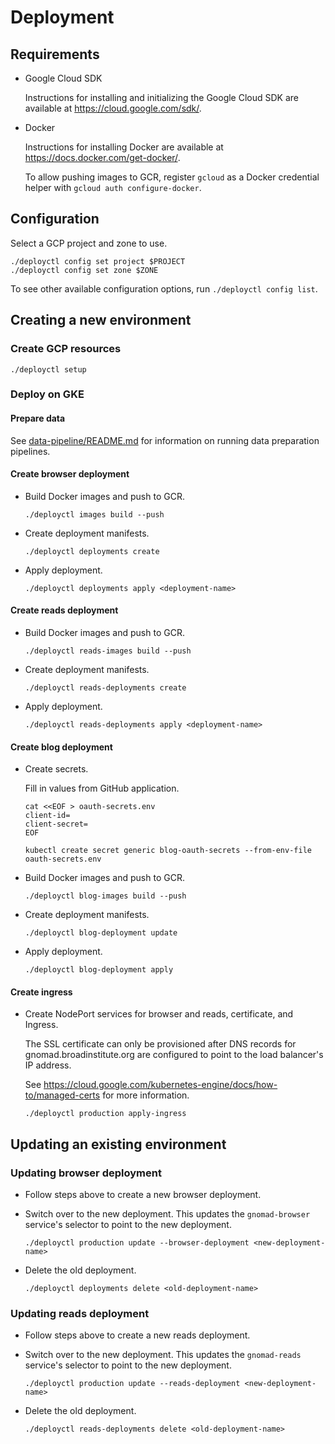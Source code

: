 # Deployment

## Requirements

- Google Cloud SDK

  Instructions for installing and initializing the Google Cloud SDK are available at https://cloud.google.com/sdk/.

- Docker

  Instructions for installing Docker are available at https://docs.docker.com/get-docker/.

  To allow pushing images to GCR, register `gcloud` as a Docker credential helper with `gcloud auth configure-docker`.

## Configuration

Select a GCP project and zone to use.

```
./deployctl config set project $PROJECT
./deployctl config set zone $ZONE
```

To see other available configuration options, run `./deployctl config list`.

## Creating a new environment

### Create GCP resources

```
./deployctl setup
```

### Deploy on GKE

#### Prepare data

See [data-pipeline/README.md](../data-pipeline/README.md) for information on running data preparation pipelines.

#### Create browser deployment

- Build Docker images and push to GCR.

  ```
  ./deployctl images build --push
  ```

- Create deployment manifests.

  ```
  ./deployctl deployments create
  ```

- Apply deployment.

  ```
  ./deployctl deployments apply <deployment-name>
  ```

#### Create reads deployment

- Build Docker images and push to GCR.

  ```
  ./deployctl reads-images build --push
  ```

- Create deployment manifests.

  ```
  ./deployctl reads-deployments create
  ```

- Apply deployment.

  ```
  ./deployctl reads-deployments apply <deployment-name>
  ```

#### Create blog deployment

- Create secrets.

  Fill in values from GitHub application.

  ```
  cat <<EOF > oauth-secrets.env
  client-id=
  client-secret=
  EOF
  ```

  ```
  kubectl create secret generic blog-oauth-secrets --from-env-file oauth-secrets.env
  ```

- Build Docker images and push to GCR.

  ```
  ./deployctl blog-images build --push
  ```

- Create deployment manifests.

  ```
  ./deployctl blog-deployment update
  ```

- Apply deployment.

  ```
  ./deployctl blog-deployment apply
  ```

#### Create ingress

- Create NodePort services for browser and reads, certificate, and Ingress.

  The SSL certificate can only be provisioned after DNS records for gnomad.broadinstitute.org are configured to
  point to the load balancer's IP address.

  See https://cloud.google.com/kubernetes-engine/docs/how-to/managed-certs for more information.

  ```
  ./deployctl production apply-ingress
  ```

## Updating an existing environment

### Updating browser deployment

- Follow steps above to create a new browser deployment.

- Switch over to the new deployment. This updates the `gnomad-browser` service's selector to point to the new deployment.

  ```
  ./deployctl production update --browser-deployment <new-deployment-name>
  ```

- Delete the old deployment.

  ```
  ./deployctl deployments delete <old-deployment-name>
  ```

### Updating reads deployment

- Follow steps above to create a new reads deployment.

- Switch over to the new deployment. This updates the `gnomad-reads` service's selector to point to the new deployment.

  ```
  ./deployctl production update --reads-deployment <new-deployment-name>
  ```

- Delete the old deployment.

  ```
  ./deployctl reads-deployments delete <old-deployment-name>
  ```
